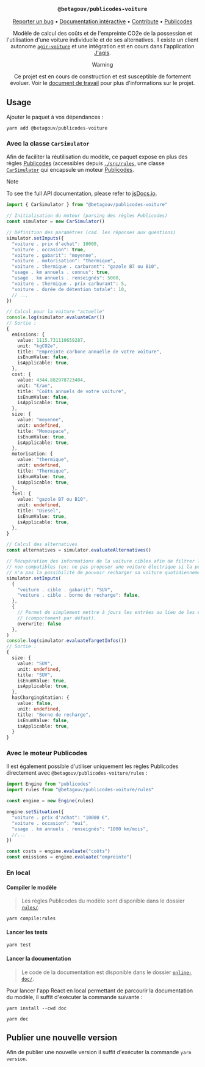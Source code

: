 <div align="center">
  <h3 align="center">
	<code>@betagouv/publicodes-voiture</code>
  </h3>
  <p align="center">
   <a href="https://github.com/betagouv/publicodes-voiture/issues">Reporter un bug</a>
   •
   <a href="https://betagouv.github.io/publicodes-voiture/">Documentation intéractive</a>
   •
   <a href="https://github.com/betagouv/publicodes-voiture/blob/master/CONTRIBUTING.md">Contribute</a>
   •
   <a href="https://publi.codes">Publicodes</a>
  </p>

Modèle de calcul des coûts et de l'empreinte CO2e de la possession et
l'utilisation d'une voiture individuelle et de ses alternatives. Il existe un
client autonome [`agir-voiture`](https://github.com/betagouv/agir-voiture) et
une intégration est en cours dans l'application
[J'agis](https://jagis.beta.gouv.fr).

> [!WARNING]
> Ce projet est en cours de construction et est susceptible de fortement
> évoluer. Voir le [document de travail](/specs.md) pour plus d'informations
> sur le projet.

</div>

## Usage

Ajouter le paquet à vos dépendances :

```
yarn add @betagouv/publicodes-voiture
```

### Avec la classe `CarSimulator`

Afin de faciliter la réutilisation du modèle, ce paquet expose en plus des
règles [Publicodes](https://publi.codes) (accessibles depuis
[`./src/rules`](./src/rules), une classe
[`CarSimulator`](https://www.jsdocs.io/package/@betagouv/publicodes-voiture#CarSimulator)
qui encapsule un moteur [Publicodes](https://publi.codes).

> [!NOTE]
> To see the full API documentation, please refer to
> [jsDocs.io](https://www.jsdocs.io/package/@betagouv/publicodes-voiture).

```typescript
import { CarSimulator } from "@betagouv/publicodes-voiture"

// Initialisation du moteur (parsing des règles Publicodes)
const simulator = new CarSimulator()

// Définition des paramètres (cad. les réponses aux questions)
simulator.setInputs({
  "voiture . prix d'achat": 10000,
  "voiture . occasion": true,
  "voiture . gabarit": "moyenne",
  "voiture . motorisation": "thermique",
  "voiture . thermique . carburant": "gazole B7 ou B10",
  "usage . km annuels . connus": true,
  "usage . km annuels . renseignés": 5000,
  "voiture . thermique . prix carburant": 5,
  "voiture . durée de détention totale": 10,
  // ...
})

// Calcul pour la voiture "actuelle"
console.log(simulator.evaluateCar())
// Sortie :
{
  emissions: {
    value: 1115.731110659287,
    unit: "kgCO2e",
    title: "Empreinte carbone annuelle de votre voiture",
    isEnumValue: false,
    isApplicable: true,
  },
  cost: {
    value: 4344.882978723404,
    unit: "€/an",
    title: "Coûts annuels de votre voiture",
    isEnumValue: false,
    isApplicable: true,
  },
  size: {
    value: "moyenne",
    unit: undefined,
    title: "Monospace",
    isEnumValue: true,
    isApplicable: true,
  },
  motorisation: {
    value: "thermique",
    unit: undefined,
    title: "Thermique",
    isEnumValue: true,
    isApplicable: true,
  },
  fuel: {
    value: "gazole B7 ou B10",
    unit: undefined,
    title: "Diesel",
    isEnumValue: true,
    isApplicable: true,
  },
}

// Calcul des alternatives
const alternatives = simulator.evaluateAlternatives()

// Récupération des informations de la voiture cibles afin de filtrer les alternatives
// non compatibles (ex: ne pas proposer une voiture électrique si la personne
// n'a pas la possibilité de pouvoir recharger sa voiture quotidiennement).
simulator.setInputs(
  {
    "voiture . cible . gabarit": "SUV",
    "voiture . cible . borne de recharge": false,
  },
  {
    // Permet de simplement mettre à jours les entrées au lieu de les écraser
    // (comportement par défaut).
    overwrite: false
  },
)
console.log(simulator.evaluateTargetInfos())
// Sortie :
{
  size: {
    value: "SUV",
    unit: undefined,
    title: "SUV",
    isEnumValue: true,
    isApplicable: true,
  },
  hasChargingStation: {
    value: false,
    unit: undefined,
    title: "Borne de recharge",
    isEnumValue: false,
    isApplicable: true,
  }
}
```

### Avec le moteur Publicodes

Il est également possible d'utiliser uniquement les règles Publicodes directement avec
`@betagouv/publicodes-voiture/rules` :

```typescript
import Engine from "publicodes"
import rules from "@betagouv/publicodes-voiture/rules"

const engine = new Engine(rules)

engine.setSituation({
  "voiture . prix d'achat": "10000 €",
  "voiture . occasion": "oui",
  "usage . km annuels . renseignés": "1000 km/mois",
  //...
})

const costs = engine.evaluate("coûts")
const emissions = engine.evaluate("empreinte")
```

### En local

#### Compiler le modèle

> Les règles Publicodes du modèle sont disponible dans le dossier
> [`rules/`](https://github.com/betagouv/publicodes-voiture/tree/main/rules).

```
yarn compile:rules
```

#### Lancer les tests

```
yarn test
```

#### Lancer la documentation

> Le code de la documentation est disponible dans le dossier
> [`online-doc/`](https://github.com/betagouv/publicodes-voiture/tree/main/online-doc).

Pour lancer l'app React en local permettant de parcourir la documentation du
modèle, il suffit d'exécuter la commande suivante :

```
yarn install --cwd doc

yarn doc
```

## Publier une nouvelle version

Afin de publier une nouvelle version il suffit d'exécuter la commande `yarn
version`.
